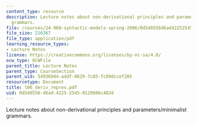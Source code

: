 ```yaml
---
content_type: resource
description: Lecture notes about non-derivational principles and parameters/minimalist
  grammars.
file: /courses/24-960-syntactic-models-spring-2006/0d540556d6ad422525450129606c482d_l06_deriv_repres.pdf
file_size: 216367
file_type: application/pdf
learning_resource_types:
- Lecture Notes
license: https://creativecommons.org/licenses/by-nc-sa/4.0/
ocw_type: OCWFile
parent_title: Lecture Notes
parent_type: CourseSection
parent_uid: 54936944-addf-8629-7c85-fc89dccef285
resourcetype: Document
title: l06_deriv_repres.pdf
uid: 0d540556-d6ad-4225-2545-0129606c482d
---
```

Lecture notes about non-derivational principles and parameters/minimalist grammars.